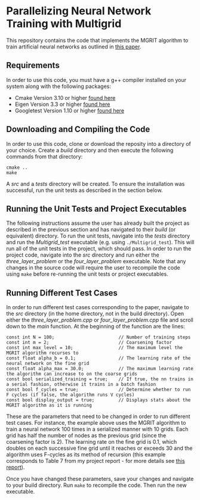 # Parallelizing Neural Network Training with Multigrid
This repository contains the code that implements the MGRIT algorithm to train artificial neural networks as outlined in [this paper](docs/Parallelizing_Over_ANN_Training_Runs.pdf). 

## Requirements
In order to use this code, you must have a g++ compiler installed on your system along with the following packages:

- Cmake Version 3.10 or higher [found here](https://cmake.org/)
- Eigen Version 3.3 or higher [found here](http://eigen.tuxfamily.org/index.php?title=Main_Page#Download)
- Googletest Version 1.10 or higher [found here](https://github.com/google/googletest)

## Downloading and Compiling the Code
In order to use this code, clone or download the reposity into a directory of your choice. Create a *build* directory and then execute the following commands from that directory:

```
cmake ..
make
```

A *src* and a *tests* directory will be created. To ensure the installation was successful, run the unit tests as described in the section below.

## Running the Unit Tests and Project Executables
The following instructions assume the user has already built the project as described in the previous section and has navigated to their *build* (or equivalent) directory. To run the unit tests, navigate into the *tests* directory and run the *Multigrid_test* executable (e.g. using `./Multigrid_test`). This will run all of the unit tests in the project, which should pass. In order to run the project code, navigate into the *src* directory and run either the *three_layer_problem* or the *four_layer_problem* executable. Note that any changes in the source code will require the user to recompile the code using `make` before re-running the unit tests or project executables.

## Running Different Test Cases
In order to run different test cases corresponding to the paper, navigate to the *src* directory (in the home directory, not in the build directory). Open either the *three_layer_problem.cpp* or *four_layer_problem.cpp* file and scroll down to the *main* function. At the beginning of the function are the lines:

```
const int N = 100;                        // Number of training steps
const int m = 2;                          // Coarsening factor
const int max_level = 10;                 // The maximum level the MGRIT algorithm recurses to
const float alpha_b = 0.1;                // The learning rate of the neural network on the fine grid
const float alpha_max = 30.0;             // The maximum learning rate the algorithm can increase to on the coarse grids
const bool serialized_training = true;    // If true, the nn trains in a serial fashion, otherwise it trains in a batch fashion
const bool f_cycles = true;               // Determine whether to run F cycles (if false, the algorithm runs V cycles)
const bool display_output = true;         // Displays stats about the MGRIT algorithm as it is running
```

These are the parameters that need to be changed in order to run different test cases. For instance, the example above uses the MGRIT algorithm to train a neural network 100 times in a serialized manner with 10 grids. Each grid has half the number of nodes as the previous grid (since the coarsening factor is 2). The learning rate on the fine grid is 0.1, which doubles on each successive fine grid until it reaches or exceeds 30 and the algorithm uses F-cycles as its method of recursion (this example corresponds to Table 7 from my project report - for more details see [this report](docs/Multigrid_Project_Report.pdf)).

Once you have changed these parameters, save your changes and navigate to your build directory. Run `make` to recompile the code. Then run the new executable.